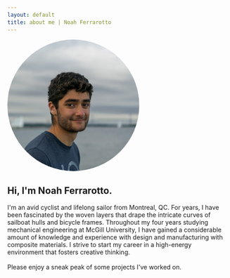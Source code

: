 ```yaml
---
layout: default
title: about me | Noah Ferrarotto
---
```


<div class="flex-container">
	<div class="flex-item">
		<img src="profile.jpg" alt="profile" style="border-radius:50%;width:300px">
	</div>
	<div class="flex-item">
		<h2>Hi, I'm Noah Ferrarotto.</h2>
		<p>
			I'm an avid cyclist and lifelong sailor from Montreal, QC. For years, I have been fascinated by the woven layers that drape the intricate curves of sailboat hulls and bicycle frames. Throughout my four years studying mechanical engineering at McGill University, I have gained a considerable amount of knowledge and experience with design and manufacturing with composite materials. I strive to start my career in a high-energy environment that fosters creative thinking. 
		<br><br>
			Please enjoy a sneak peak of some projects I've worked on. 
		</p>
	</div>
</div>
